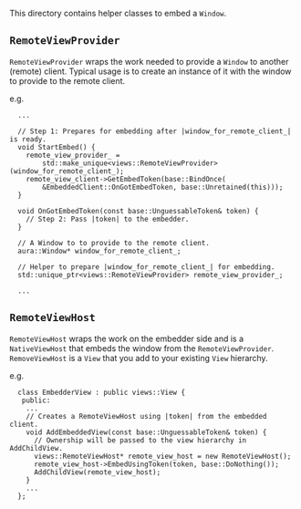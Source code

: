 This directory contains helper classes to embed a `Window`.

## `RemoteViewProvider`

`RemoteViewProvider` wraps the work needed to provide a `Window` to another
(remote) client. Typical usage is to create an instance of it with the window to
provide to the remote client.

e.g.
```
  ...

  // Step 1: Prepares for embedding after |window_for_remote_client_| is ready.
  void StartEmbed() {
    remote_view_provider_ =
        std::make_unique<views::RemoteViewProvider>(window_for_remote_client_);
    remote_view_client->GetEmbedToken(base::BindOnce(
        &EmbeddedClient::OnGotEmbedToken, base::Unretained(this)));
  }

  void OnGotEmbedToken(const base::UnguessableToken& token) {
    // Step 2: Pass |token| to the embedder.
  }

  // A Window to to provide to the remote client.
  aura::Window* window_for_remote_client_;

  // Helper to prepare |window_for_remote_client_| for embedding.
  std::unique_ptr<views::RemoteViewProvider> remote_view_provider_;

  ...
```

## `RemoteViewHost`

`RemoteViewHost` wraps the work on the embedder side and is a `NativeViewHost`
that embeds the window from the `RemoteViewProvider`. `RemoveViewHost` is a
`View` that you add to your existing `View` hierarchy.

e.g.
```
  class EmbedderView : public views::View {
   public:
    ...
    // Creates a RemoteViewHost using |token| from the embedded client.
    void AddEmbeddedView(const base::UnguessableToken& token) {
      // Ownership will be passed to the view hierarchy in AddChildView.
      views::RemoteViewHost* remote_view_host = new RemoteViewHost();
      remote_view_host->EmbedUsingToken(token, base::DoNothing());
      AddChildView(remote_view_host);
    }
    ...
  };
```

